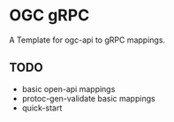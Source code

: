 # OGC gRPC
A Template for ogc-api to gRPC mappings.

## TODO
- basic open-api mappings
- protoc-gen-validate basic mappings
- quick-start